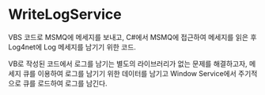 # WriteLogService

VBS 코드로 MSMQ에 메세지를 보내고, 
C#에서 MSMQ에 접근하여 메세지를 읽은 후 Log4net에 Log 메세지를 남기기 위한 코드.


VB로 작성된 코드에서 로그를 남기는 별도의 라이브러리가 없는 문제를 해결하고자, 메세지 큐를 이용하여 로그를 남기기 위한 데이터를 남기고
Window Service에서 주기적으로 큐를 로드하여 로그를 남긴다.
